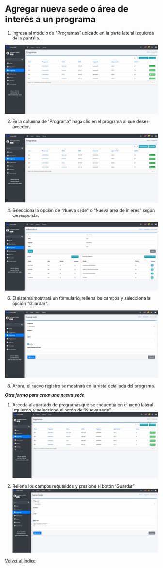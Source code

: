 # Agregar nueva sede o área de interés a un programa

1. Ingresa al módulo de "Programas" ubicado en la parte lateral izquierda de la pantalla.
   
![Modulo programas](/docs/resources/sede_1.jpg)

2. En la columna de "Programa" haga clic en el programa al que desee acceder.
   
![Modulo programas](/docs/resources/sede_1.jpg)

4. Selecciona la opción de “Nueva sede” o “Nueva área de interés” según corresponda.
   
![Modulo programas](/docs/resources/sede_2.jpg)

6. El sistema mostrará un formulario, rellena los campos y selecciona la opción "Guardar".
   
![Modulo programas](/docs/resources/sede_3.jpg)

8. Ahora, el nuevo registro se mostrará en la vista detallada del programa.


___Otra forma para crear una nueva sede___

1. Acceda al apartado de programas que se encuentra en el menú lateral izquierdo, y seleccione el botón de “Nueva sede”.
![Modulo programas](/docs/resources/ps_1.jpg)

2. Rellene los campos requeridos y presione el botón “Guardar”
![Modulo programas](/docs/resources/ps_2.jpg)

[Volver al índice](/docs/index.md)
